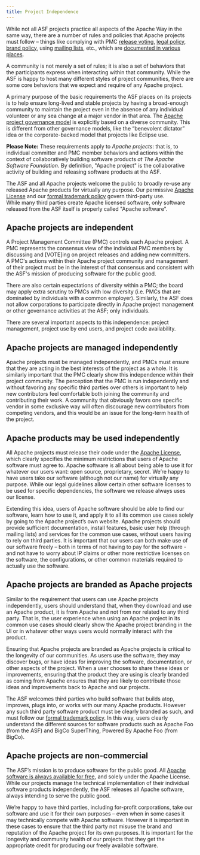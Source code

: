 ```yaml
---
title: Project Independence
---
```


While not all ASF projects practice all aspects of the Apache Way in the same way, there are a number of rules and policies that Apache 
projects must follow – things like complying with PMC 
[release voting][1], [legal policy][2], [brand policy][3], 
using [mailing lists][4], etc., which are [documented in various places][5]. 

A community is not merely a set of rules; it is also a set of behaviors 
that the participants express when interacting within that 
community.  While the ASF is happy to host 
many different styles of project communities, there are some core behaviors that 
we expect and require of any Apache project. 

A primary purpose of the basic requirements the ASF places on its 
projects is to help ensure long-lived and stable projects by having 
a broad-enough community to maintain the project even in the 
absence of any individual volunteer or any sea change at a major vendor 
in that area. The [Apache project governance model][7] is explicitly based 
on a diverse community. This is different from other governance models, 
like the “benevolent dictator” idea or the corporate-backed model that projects like 
Eclipse use.

**Please Note:** These requirements apply to *Apache projects*: that is, 
to individual committer and PMC member behaviors and actions within the context 
of collaboratively building software products *at The Apache 
Software Foundation*.  By definition, "Apache project" is the collaborative 
activity of building and releasing software products at the ASF.

The ASF and all Apache projects welcome the public to broadly re-use any released 
Apache products for virtually any purpose. Our permissive [Apache License][6] and our [formal trademark policy][3] govern third-party use.  
While many third parties create Apache licensed 
software, only software released from the ASF itself is properly called "Apache software".

## Apache projects are independent

A Project Management Committee
(PMC) controls each Apache project. A PMC represents the consensus view of the individual PMC 
members by discussing and [VOTE]ing on project releases and adding new committers. 
A PMC's actions within their Apache project community and management of 
their project must be in the interest of that consensus and consistent with 
the ASF's mission of producing software for the public good. 

There are also certain expectations of diversity within a PMC; the board may apply extra scrutiny to PMCs 
with low diversity (i.e. PMCs that are dominated by individuals with a common employer). 
Similarly, the ASF does not allow corporations to participate directly in 
Apache project management or other governance activities at the ASF; only individuals.

There are several important aspects to this independence: project management, project use by end users, and project code availability.

## Apache projects are managed independently

Apache projects must be managed independently, and PMCs must ensure that they are acting in the best interests of the project as a whole. It is similarly important that the PMC clearly show this independence within their project community. The perception that the PMC is run independently and without favoring any specific third parties over others is important to help new contributors feel comfortable both joining the community and contributing their work. A community that obviously favors one specific vendor in some exclusive way will often discourage new contributors from competing vendors, and this would be an issue for the long-term health of the project.

## Apache products may be used independently

All Apache projects must release their code under the [Apache License][6], which clearly specifies the minimum restrictions that users of Apache software must agree to. Apache software is all about being able to use it for whatever our users want: open source, proprietary, secret. We’re happy to have users take our software (although not our name) for virtually any purpose. While our legal guidelines allow certain other software licenses to be used for specific dependencies, the software we release always uses our license.

Extending this idea, users of Apache software should be able to find our software, learn how to use it, and apply it to all its common use cases solely by going to the Apache project’s own website. Apache projects should provide sufficient documentation, install features, basic user help (through mailing lists) and services for the common use cases, without users having to rely on third parties. It is important that our users can both make use of our software freely – both in terms of not having to pay for the software - and not have to worry about IP claims or other more restrictive licenses on the software, the configurations, or other common materials required to actually use the software.

## Apache projects are branded as Apache projects

Similar to the requirement that users can use Apache projects independently, users should understand that, when they download and use an Apache product, it is from 
Apache and not from nor related to any third party. That is, the user experience when 
using an Apache project in its common use cases should clearly show the Apache project 
branding in the UI or in whatever other ways users would normally interact with the product. 

Ensuring that Apache projects are branded as Apache projects is critical to the longevity 
of our communities. As users use the software, they may discover bugs, or have ideas for 
improving the software, documentation, or other aspects of the project. When a user chooses 
to share these ideas or improvements, ensuring that the product they are using 
is clearly branded as coming from Apache ensures that they are likely to contribute 
those ideas and improvements back to Apache and our projects.

The ASF welcomes third parties who build software that builds atop, improves, 
plugs into, or works with our many Apache products. However any such third party software 
product must be clearly branded as such, and must follow our [formal trademark policy][3].
In this way, users clearly understand the different sources for software products such as 
Apache Foo (from the ASF) and BigCo SuperThing, Powered By Apache Foo (from BigCo).

## Apache projects are non-commercial

The ASF’s mission is to produce software for the public good. All [Apache software is always available for free][8], and solely under the Apache License. While our projects manage the technical implementation of their individual software products independently, the ASF releases all Apache software, always intending to serve the public good.

We’re happy to have third parties, including for-profit corporations, take our software and use it for their own purposes – even when in some cases it may technically compete with Apache software. However it is important in these cases to ensure that the third party not misuse the brand and reputation of the Apache project for its own purposes. It is important for the longevity and community health of our projects that they get the appropriate credit for producing our freely available software.


  [1]: https://www.apache.org/legal/release-policy.html
  [2]: https://www.apache.org/legal/
  [3]: https://www.apache.org/foundation/marks/
  [4]: https://www.apache.org/dev/#mail
  [5]: https://blogs.apache.org/comdev/entry/what_makes_apache_projects_different
  [6]: https://www.apache.org/licenses/LICENSE-2.0.html
  [7]: https://www.apache.org/foundation/governance/
  [8]: https://www.apache.org/free/
